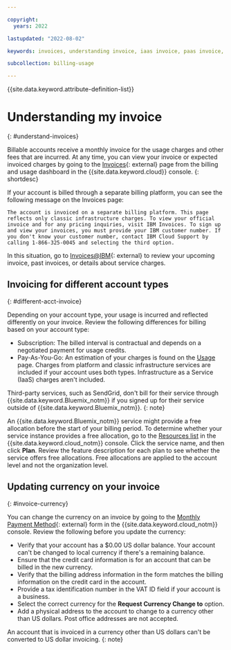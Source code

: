 ```yaml
---

copyright:
  years: 2022

lastupdated: "2022-08-02"

keywords: invoices, understanding invoice, iaas invoice, paas invoice, IBM invoices, invoice information, currency change

subcollection: billing-usage

---
```


{{site.data.keyword.attribute-definition-list}}

# Understanding my invoice
{: #understand-invoices}

Billable accounts receive a monthly invoice for the usage charges and other fees that are incurred. At any time, you can view your invoice or expected invoiced charges by going to the [Invoices](https://cloud.ibm.com/billing/invoices){: external} page from the billing and usage dashboard in the {{site.data.keyword.cloud}} console. 
{: shortdesc}

If your account is billed through a separate billing platform, you can see the following message on the Invoices page:

`The account is invoiced on a separate billing platform. This page reflects only classic infrastructure charges. To view your official invoice and for any pricing inquiries, visit IBM Invoices. To sign up and view your invoices, you must provide your IBM customer number. If you don't know your customer number, contact IBM Cloud Support by calling 1-866-325-0045 and selecting the third option.`

In this situation, go to [Invoices@IBM](http://ibm.com/invoices){: external} to review your upcoming invoice, past invoices, or details about service charges.
 
## Invoicing for different account types
{: #different-acct-invoice} 

Depending on your account type, your usage is incurred and reflected differently on your invoice. Review the following differences for billing based on your account type: 

* Subscription: The billed interval is contractual and depends on a negotiated payment for usage credits.
* Pay-As-You-Go: An estimation of your charges is found on the [Usage](/billing/usage) page. Charges from platform and classic infrastructure services are included if your account uses both types. Infrastructure as a Service (IaaS) charges aren't included. 

Third-party services, such as SendGrid, don't bill for their service through {{site.data.keyword.Bluemix_notm}} if you signed up for their service outside of {{site.data.keyword.Bluemix_notm}}.
{: note} 

An {{site.data.keyword.Bluemix_notm}} service might provide a free allocation before the start of your billing period. To determine whether your service instance provides a free allocation, go to the [Resources list](/resources) in the {{site.data.keyword.cloud_notm}} console. Click the service name, and then click **Plan**. Review the feature description for each plan to see whether the service offers free allocations. Free allocations are applied to the account level and not the organization level. 

## Updating currency on your invoice 
{: #invoice-currency}

You can change the currency on an invoice by going to the [Monthly Payment Method](/billing/payments){: external} form in the {{site.data.keyword.cloud_notm}} console. Review the following before you update the currency: 

* Verify that your account has a $0.00 US dollar balance. Your account can't be changed to local currency if there's a remaining balance.
* Ensure that the credit card information is for an account that can be billed in the new currency.
* Verify that the billing address information in the form matches the billing information on the credit card in the account. 
* Provide a tax identification number in the VAT ID field if your account is a business.
* Select the correct currency for the **Request Currency Change to** option.
* Add a physical address to the account to change to a currency other than US dollars. Post office addresses are not accepted. 

An account that is invoiced in a currency other than US dollars can't be converted to US dollar invoicing.
{: note}
